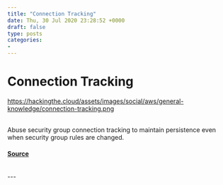 ```yaml
---
title: "Connection Tracking"
date: Thu, 30 Jul 2020 23:28:52 +0000
draft: false
type: posts
categories: 
- 
---
```

# Connection Tracking
https://hackingthe.cloud/assets/images/social/aws/general-knowledge/connection-tracking.png
<br/>

<br/>
Abuse security group connection tracking to maintain persistence even when security group rules are changed.

#### [Source](https://hackingthe.cloud/aws/general-knowledge/connection-tracking/)

<br/>
---
